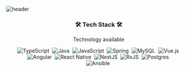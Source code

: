 ![header](https://capsule-render.vercel.app/api?type=wave&color=e8e8&height=300&section=header&text=Ninezero90hy&fontSize=90)

<h3 align="center">🛠 Tech Stack 🛠</h3>

<p align="center"> Technology available </p>

<p align="center">
  <img alt="TypeScript" src="https://img.shields.io/badge/typescript%20-%23007ACC.svg?&style=for-the-badge&logo=typescript&logoColor=white"/>&nbsp 
  <img alt="Java" src="https://img.shields.io/badge/java-%23ED8B00.svg?&style=for-the-badge&logo=java&logoColor=white"/>&nbsp 
  <img alt="JavaScript" src="https://img.shields.io/badge/javascript%20-%23323330.svg?&style=for-the-badge&logo=javascript&logoColor=%23F7DF1E"/>&nbsp 
  <img alt="Spring" src="https://img.shields.io/badge/spring%20-%236DB33F.svg?&style=for-the-badge&logo=spring&logoColor=white"/>&nbsp 
  <img alt="MySQL" src="https://img.shields.io/badge/mysql-%2300f.svg?&style=for-the-badge&logo=mysql&logoColor=white"/>&nbsp
  <img alt="Vue.js" src="https://img.shields.io/badge/vuejs%20-%2335495e.svg?&style=for-the-badge&logo=vue.js&logoColor=%234FC08D"/>&nbsp
  <br>
  <img alt="Angular" src="https://img.shields.io/badge/angular%20-%23DD0031.svg?&style=for-the-badge&logo=angular&logoColor=white"/>&nbsp
  <img alt="React Native" src="https://img.shields.io/badge/react_native%20-%2320232a.svg?&style=for-the-badge&logo=react&logoColor=%2361DAFB"/>&nbsp
  <img alt="NestJS" src="https://img.shields.io/badge/nestjs%20-%23E0234E.svg?&style=for-the-badge&logo=nestjs&logoColor=white" />&nbsp
  <img alt="RxJS" src="https://img.shields.io/badge/rxjs-%23B7178C.svg?&style=for-the-badge&logo=reactivex&logoColor=white" />&nbsp
  <img alt="Postgres" src ="https://img.shields.io/badge/postgres-%23316192.svg?&style=for-the-badge&logo=postgresql&logoColor=white"/>&nbsp
  <br>
  <img alt="Ansible" src="https://img.shields.io/badge/ansible%20-%231A1918.svg?&style=for-the-badge&logo=ansible&logoColor=white"/>&nbsp
</p>

<br>
<br>
